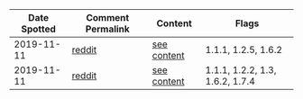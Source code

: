 | Date Spotted | Comment Permalink | Content | Flags |
|---|---|---| ---- |
| 2019-11-11 |  [reddit](https://old.reddit.com/r/Documentaries/comments/dutlxz/our_world_inside_the_hong_kong_protests_2019_for/f79nh0t/) | [see content](content/f79nh0t) | 1.1.1, 1.2.5, 1.6.2 |
| 2019-11-11 | [reddit](https://old.reddit.com/r/Documentaries/comments/dutlxz/our_world_inside_the_hong_kong_protests_2019_for/f79nk6z/) | [see content]() | 1.1.1, 1.2.2, 1.3, 1.6.2, 1.7.4  |

